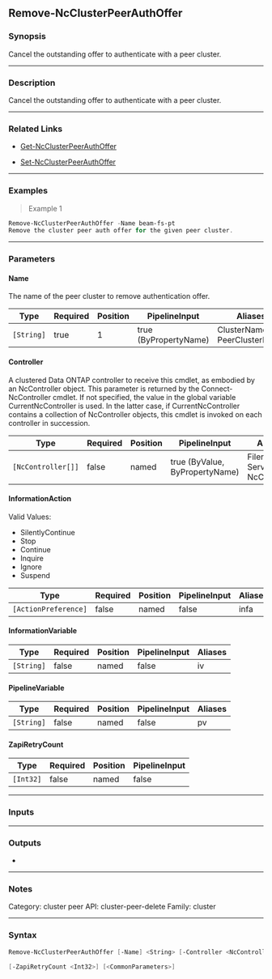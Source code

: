 Remove-NcClusterPeerAuthOffer
-----------------------------

### Synopsis
Cancel the outstanding offer to authenticate with a peer cluster.

---

### Description

Cancel the outstanding offer to authenticate with a peer cluster.

---

### Related Links
* [Get-NcClusterPeerAuthOffer](Get-NcClusterPeerAuthOffer)

* [Set-NcClusterPeerAuthOffer](Set-NcClusterPeerAuthOffer)

---

### Examples
> Example 1

```PowerShell
Remove-NcClusterPeerAuthOffer -Name beam-fs-pt
Remove the cluster peer auth offer for the given peer cluster.
```

---

### Parameters
#### **Name**
The name of the peer cluster to remove authentication offer.

|Type      |Required|Position|PipelineInput        |Aliases                        |
|----------|--------|--------|---------------------|-------------------------------|
|`[String]`|true    |1       |true (ByPropertyName)|ClusterName<br/>PeerClusterName|

#### **Controller**
A clustered Data ONTAP controller to receive this cmdlet, as embodied by an NcController object.  This parameter is returned by the Connect-NcController cmdlet.  If not specified, the value in the global variable CurrentNcController is used.  In the latter case, if CurrentNcController contains a collection of NcController objects, this cmdlet is invoked on each controller in succession.

|Type              |Required|Position|PipelineInput                 |Aliases                          |
|------------------|--------|--------|------------------------------|---------------------------------|
|`[NcController[]]`|false   |named   |true (ByValue, ByPropertyName)|Filer<br/>Server<br/>NcController|

#### **InformationAction**

Valid Values:

* SilentlyContinue
* Stop
* Continue
* Inquire
* Ignore
* Suspend

|Type                |Required|Position|PipelineInput|Aliases|
|--------------------|--------|--------|-------------|-------|
|`[ActionPreference]`|false   |named   |false        |infa   |

#### **InformationVariable**

|Type      |Required|Position|PipelineInput|Aliases|
|----------|--------|--------|-------------|-------|
|`[String]`|false   |named   |false        |iv     |

#### **PipelineVariable**

|Type      |Required|Position|PipelineInput|Aliases|
|----------|--------|--------|-------------|-------|
|`[String]`|false   |named   |false        |pv     |

#### **ZapiRetryCount**

|Type     |Required|Position|PipelineInput|
|---------|--------|--------|-------------|
|`[Int32]`|false   |named   |false        |

---

### Inputs

---

### Outputs
* 

---

### Notes
Category: cluster peer
API: cluster-peer-delete
Family: cluster

---

### Syntax
```PowerShell
Remove-NcClusterPeerAuthOffer [-Name] <String> [-Controller <NcController[]>] [-InformationAction <ActionPreference>] [-InformationVariable <String>] [-PipelineVariable <String>] 
```
```PowerShell
[-ZapiRetryCount <Int32>] [<CommonParameters>]
```
